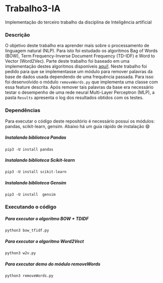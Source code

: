 # Trabalho3-IA
Implementação do terceiro trabalho da disciplina de Inteligência artificial

### Descrição
O objetivo deste trabalho era aprender mais sobre o processamento de linguagem natural (NLP). Para isto foi estudado os algoritmos Bag of Words (BOW), Term Frequency-Inverse Document Frequency (TD-IDF) e Word to Vector (Word2Vec). Parte deste trabalho foi baseado em uma implementação destes algoritmos disponíveis [aqui!](https://github.com/dimmykarson/aulanlp​). 
Neste trabalho foi pedido para que se implementasse um módulo para remover palavras da base de dados usada dependendo de uma frequência passada. Para isso foi desenvolvido o módulo `removeWords.py` que implementa uma classe com essa feature descrita. Após remover tais palavras da base era necessário testar o desempenho de uma rede neural Multi-Layer Perceptron (MLP), a pasta `Results` apresenta o log dos resultados obtidos com os testes.

### Dependências 
Para executar o código deste repositório é necessário possui os módulos: pandas, scikit-learn, gensim. Abaixo há um guia rápido de instalação :smile:

##### Instalando biblioteca Pandas
```
pip3 -U install pandas 
```

##### Instalando biblioteca Scikit-learn
```
pip3 -U install scikit-learn 
```

##### Instalando biblioteca Gensim
```
pip3 -U install  gensim 
```

### Executando o código
##### Para executar o algoritmo BOW + TDIDF
```
python3 bow_tfidf.py
```
##### Para executar o algoritmo Word2Vect
```
python3 w2v.py
```
##### Para executar demo do módulo removeWords
```
python3 removeWords.py
```
